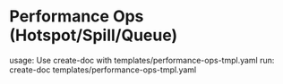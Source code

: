 # Performance Ops (Hotspot/Spill/Queue)

usage: Use create-doc with templates/performance-ops-tmpl.yaml
run: create-doc templates/performance-ops-tmpl.yaml
